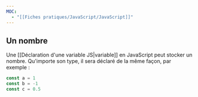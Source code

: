 ```yaml
---
MOC:
  - "[[Fiches pratiques/JavaScript/JavaScript]]"
---
```


## Un nombre

Une [[Déclaration d'une variable JS|variable]] en JavaScript peut stocker un nombre. Qu'importe son type, il sera déclaré de la même façon, par exemple :
``` JavaScript
const a = 1
const b = -1
const c = 0.5
```
